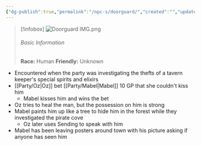 ```yaml
---
{"dg-publish":true,"permalink":"/npc-s/doorguard/","created":"","updated":""}
---
```



> [!infobox]
> ![Doorguard IMG.png](/img/user/z_Assets/Doorguard%20IMG.png)
> ###### Basic Information
> **Race:** Human
> **Friendly:** Unknown

- Encountered when the party was investigating the thefts of a tavern keeper's special spirits and elixirs 
- [[Party/Oz\|Oz]] bet [[Party/Mabel\|Mabel]] 10 GP that she couldn't kiss him
	- Mabel kisses him and wins the bet
- Oz tries to heal the man, but the possession on him is strong 
- Mabel paints him up like a tree to hide him in the forest while they investigated the pirate cove
	- Oz later uses Sending to speak with him
- Mabel has been leaving posters around town with his picture asking if anyone has seen him
